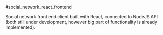 #social_network_react_frontend

Social network front end client built with React, connected to NodeJS API (both still under development, however big part of functionality is already implemented).
